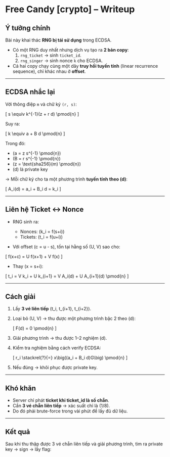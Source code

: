 # Free Candy [crypto] – Writeup

## Ý tưởng chính

Bài này khai thác **RNG bị tái sử dụng** trong ECDSA.

- Có một RNG duy nhất nhưng dịch vụ tạo ra **2 bản copy**:
  1. `rng_ticket` → sinh `ticket_id`.
  2. `rng_singer` → sinh nonce `k` cho ECDSA.
- Cả hai copy chạy cùng một dãy **truy hồi tuyến tính** (linear recurrence sequence), chỉ khác nhau ở **offset**.

---

## ECDSA nhắc lại

Với thông điệp `m` và chữ ký `(r, s)`:

\[
s \equiv k^{-1}(z + r d) \pmod{n}
\]

Suy ra:

\[
k \equiv a + B d \pmod{n}
\]

Trong đó:

- \(a = z s^{-1} \pmod{n}\)
- \(B = r s^{-1} \pmod{n}\)
- \(z = \text{sha256}(m) \pmod{n}\)
- \(d\) là private key

→ Mỗi chữ ký cho ta một phương trình **tuyến tính theo \(d\)**:

\[
A_i(d) = a_i + B_i d = k_i
\]

---

## Liên hệ Ticket ↔ Nonce

- RNG sinh ra:
  - Nonces: \(k_i = f(s+i)\)
  - Tickets: \(t_i = f(u+i)\)

- Với offset \(c = u - s\), tồn tại hằng số \(U, V\) sao cho:

\[
f(x+c) = U f(x+1) + V f(x)
\]

- Thay \(x = s+i\):

\[
t_i = V k_i + U k_{i+1} = V A_i(d) + U A_{i+1}(d) \pmod{n}
\]

---

## Cách giải

1. Lấy **3 vé liên tiếp** \(t_i, t_{i+1}, t_{i+2}\).
2. Loại bỏ \(U, V\) → thu được một phương trình bậc 2 theo \(d\):

   \[
   F(d) = 0 \pmod{n}
   \]

3. Giải phương trình → thu được 1–2 nghiệm \(d\).
4. Kiểm tra nghiệm bằng cách verify ECDSA:

   \[
   r_i \stackrel{?}{=} x\big((a_i + B_i d)G\big) \pmod{n}
   \]

5. Nếu đúng → khôi phục được private key.

---

## Khó khăn

- Server chỉ phát **ticket khi ticket_id là số chẵn**.
- Cần **3 vé chẵn liên tiếp** → xác suất chỉ là \(1/8\).
- Do đó phải brute-force trong vài phút để lấy đủ dữ liệu.

---

## Kết quả

Sau khi thu thập được 3 vé chẵn liên tiếp và giải phương trình, tìm ra private key → sign → lấy flag:

